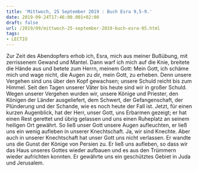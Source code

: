 ```yaml
---
title: 'Mittwoch, 25 September 2019 : Buch Esra 9,5-9.'
date: 2019-09-24T17:46:00.001+02:00
draft: false
url: /2019/09/mittwoch-25-september-2019-buch-esra-95.html
tags: 
- LECTIO
---
```


Zur Zeit des Abendopfers erhob ich, Esra, mich aus meiner Bußübung, mit zerrissenem Gewand und Mantel. Dann warf ich mich auf die Knie, breitete die Hände aus und betete zum Herrn, meinem Gott: Mein Gott, ich schäme mich und wage nicht, die Augen zu dir, mein Gott, zu erheben. Denn unsere Vergehen sind uns über den Kopf gewachsen; unsere Schuld reicht bis zum Himmel. Seit den Tagen unserer Väter bis heute sind wir in großer Schuld. Wegen unserer Vergehen wurden wir, unsere Könige und Priester, den Königen der Länder ausgeliefert, dem Schwert, der Gefangenschaft, der Plünderung und der Schande, wie es noch heute der Fall ist. Jetzt, für einen kurzen Augenblick, hat der Herr, unser Gott, uns Erbarmen gezeigt; er hat einen Rest gerettet und übrig gelassen und uns einen Ruheplatz an seinem heiligen Ort gewährt. So ließ unser Gott unsere Augen aufleuchten, er ließ uns ein wenig aufleben in unserer Knechtschaft. Ja, wir sind Knechte. Aber auch in unserer Knechtschaft hat unser Gott uns nicht verlassen. Er wandte uns die Gunst der Könige von Persien zu. Er ließ uns aufleben, so dass wir das Haus unseres Gottes wieder aufbauen und es aus den Trümmern wieder aufrichten konnten. Er gewährte uns ein geschütztes Gebiet in Juda und Jerusalem.